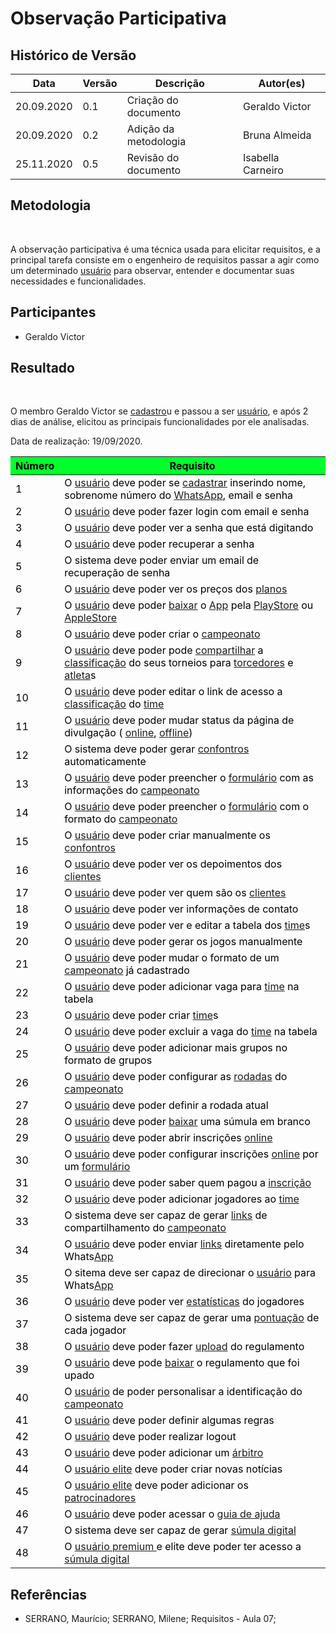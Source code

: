 # **Observação Participativa**

<div class="line"></div>

## Histórico de Versão
<table class="table table-striped border">
    <thead>
        <th>Data</th> 
        <th>Versão </th> 
        <th>Descrição</th> 
        <th>Autor(es)</th>
    </thead>
    <tbody>
        <tr>
            <td> 20.09.2020 </td>
            <td>  0.1   </td>
            <td> Criação do documento </td>
            <td> Geraldo Victor </td>
        </tr>
        <tr>
            <td> 20.09.2020 </td>
            <td>  0.2   </td>
            <td> Adição da metodologia </td>
            <td> Bruna Almeida</td>
        </tr>
        <tr>
            <td> 25.11.2020 </td>
            <td> 0.5 </td>
            <td> Revisão do documento </td>
            <td> Isabella Carneiro </td>
        </tr>
    </tbody>
</table>

## Metodologia

<p align="justify">&emsp;

A observação participativa é uma técnica usada para elicitar requisitos, e a principal tarefa consiste em o engenheiro de requisitos passar a agir como um determinado  <a href="../../modelagem/lexico/#usuario">usuário</a> para observar, entender e documentar suas necessidades e funcionalidades.

</p>

## Participantes

- Geraldo Victor

## Resultado

<p align="justify">&emsp;

O membro Geraldo Victor se <a href="../../modelagem/lexico/#cadastrar">cadastro</a>u e passou a ser  <a href="../../modelagem/lexico/#usuario">usuário</a>, e após 2 dias de análise, elicitou as principais funcionalidades por ele analisadas.

</p>
Data de realização: 19/09/2020.

<table class="table table-striped border" style="color:black;">
    <thead style="background-color: #00ff2b;">
        <th>Número</th>
        <th>Requisito</th>
    </thead>
    <tbody>
        <tr>
            <td>1      </td> 
            <td>O  <a href="../../modelagem/lexico/#usuario">usuário</a> deve poder se <a href="../../modelagem/lexico/#cadastrar">cadastrar</a> inserindo nome, sobrenome número do <a href="../../modelagem/lexico/#whatsApp">WhatsApp</a></a>, email e senha     </td>
        </tr>
        <tr>
            <td>2      </td> 
            <td>O  <a href="../../modelagem/lexico/#usuario">usuário</a> deve poder fazer login com email e senha                                               </td>
        </tr>
        <tr>
            <td>3      </td> 
            <td>O  <a href="../../modelagem/lexico/#usuario">usuário</a> deve poder ver a senha que está digitando                                              </td>
        </tr>
        <tr>
            <td>4      </td> 
            <td>O  <a href="../../modelagem/lexico/#usuario">usuário</a> deve poder recuperar a senha                                                           </td>
        </tr>
        <tr>
            <td>5      </td> 
            <td>O sistema deve poder enviar um email de recuperação de senha                                     </td>
        </tr>
        <tr>
            <td>6      </td> 
            <td>O  <a href="../../modelagem/lexico/#usuario">usuário</a> deve poder ver os preços dos  <a href="../../modelagem/lexico/#planos">planos</a>                                                    </td>
        </tr>
        <tr>
            <td>7      </td> 
            <td>O  <a href="../../modelagem/lexico/#usuario">usuário</a> deve poder <a href="../../modelagem/lexico/#baixar">baixar</a> o <a href="../../modelagem/lexico/#App">App</a> pela  <a href="../../modelagem/lexico/#playstore">PlayStore</a> ou  <a href="../../modelagem/lexico/#applestore">AppleStore</a>                                     </td>
        </tr>
        <tr>
            <td>8      </td> 
            <td>O  <a href="../../modelagem/lexico/#usuario">usuário</a> deve poder criar o <a href="../../modelagem/lexico/#campeonato">campeonato</a>                                                          </td>
        </tr>
        <tr>
            <td>9      </td> 
            <td>O  <a href="../../modelagem/lexico/#usuario">usuário</a> deve poder pode <a href="../../modelagem/lexico/#compartilhar">compartilhar</a> a <a href="../../modelagem/lexico/#classificacao">classificação</a> do seus torneios para  <a href="../../modelagem/lexico/#torcedores">torcedores</a> e <a href="../../modelagem/lexico/#atleta">atleta</a>s</td>
        </tr>
        <tr>
            <td>10     </td> 
            <td>O  <a href="../../modelagem/lexico/#usuario">usuário</a> deve poder editar o link de acesso a <a href="../../modelagem/lexico/#classificacao">classificação</a> do  <a href="../../modelagem/lexico/#time">time</a>                             </td>
        </tr>
        <tr>
            <td>11     </td> 
            <td>O  <a href="../../modelagem/lexico/#usuario">usuário</a> deve poder mudar status da página de divulgação ( <a href="../../modelagem/lexico/#online">online</a>, <a href="../../modelagem/lexico/#offline">offline</a>)                       </td>
        </tr>
        <tr>
            <td>12     </td> 
            <td>O sistema deve poder gerar   <a href="../../modelagem/lexico/#confrontos">confontros</a> automaticamente                                            </td>
        </tr>
        <tr>
            <td>13     </td> 
            <td>O  <a href="../../modelagem/lexico/#usuario">usuário</a> deve poder preencher o  <a href="../../modelagem/lexico/#formulario">formulário</a> com as informações do <a href="../../modelagem/lexico/#campeonato">campeonato</a>                     </td>
        </tr>
        <tr>
            <td>14     </td> 
            <td>O  <a href="../../modelagem/lexico/#usuario">usuário</a> deve poder preencher o  <a href="../../modelagem/lexico/#formulario">formulário</a> com o formato do <a href="../../modelagem/lexico/#campeonato">campeonato</a>                          </td>
        </tr>
        <tr>
            <td>15     </td> 
            <td>O  <a href="../../modelagem/lexico/#usuario">usuário</a> deve poder criar manualmente os   <a href="../../modelagem/lexico/#confrontos">confontros</a>                                             </td>
        </tr>
        <tr>
            <td>16     </td> 
            <td>O  <a href="../../modelagem/lexico/#usuario">usuário</a> deve poder ver os depoimentos dos <a href="../../modelagem/lexico/#clientes">clientes</a>                                             </td>
        </tr>
        <tr>
            <td>17     </td> 
            <td>O  <a href="../../modelagem/lexico/#usuario">usuário</a> deve poder ver quem são os <a href="../../modelagem/lexico/#clientes">clientes</a>                                                    </td>
        </tr>
        <tr>
            <td>18     </td> 
            <td>O  <a href="../../modelagem/lexico/#usuario">usuário</a> deve poder ver informações de contato                                                  </td>
        </tr>
        <tr>
            <td>19     </td> 
            <td>O  <a href="../../modelagem/lexico/#usuario">usuário</a> deve poder ver e editar a tabela dos  <a href="../../modelagem/lexico/#time">time</a>s                                             </td>
        </tr>
        <tr>
            <td>20     </td> 
            <td>O  <a href="../../modelagem/lexico/#usuario">usuário</a> deve poder gerar os jogos manualmente                                                  </td>
        </tr>
        <tr>
            <td>21     </td> 
            <td>O  <a href="../../modelagem/lexico/#usuario">usuário</a> deve poder mudar o formato de um <a href="../../modelagem/lexico/#campeonato">campeonato</a> já cadastrado                              </td>
        </tr>
        <tr>
            <td>22     </td> 
            <td>O  <a href="../../modelagem/lexico/#usuario">usuário</a> deve poder adicionar vaga para  <a href="../../modelagem/lexico/#time">time</a> na tabela                                          </td>
        </tr>
        <tr>
            <td>23     </td> 
            <td>O  <a href="../../modelagem/lexico/#usuario">usuário</a> deve poder criar  <a href="../../modelagem/lexico/#time">time</a>s                                                                 </td>
        </tr>
        <tr>
            <td>24     </td> 
            <td>O  <a href="../../modelagem/lexico/#usuario">usuário</a> deve poder excluir a vaga do  <a href="../../modelagem/lexico/#time">time</a> na tabela                                            </td>
        </tr>
        <tr>
            <td>25     </td> 
            <td>O  <a href="../../modelagem/lexico/#usuario">usuário</a> deve poder adicionar mais grupos no formato de grupos                                  </td>
        </tr>
        <tr>
            <td>26     </td> 
            <td>O  <a href="../../modelagem/lexico/#usuario">usuário</a> deve poder configurar as  <a href="../../modelagem/lexico/#rodadas">rodadas</a> do <a href="../../modelagem/lexico/#campeonato">campeonato</a>                                         </td>
        </tr>
        <tr>
            <td>27     </td> 
            <td>O  <a href="../../modelagem/lexico/#usuario">usuário</a> deve poder definir a rodada atual                                                      </td>
        </tr>
        <tr>
            <td>28     </td> 
            <td>O  <a href="../../modelagem/lexico/#usuario">usuário</a> deve poder <a href="../../modelagem/lexico/#baixar">baixar</a> uma súmula em branco                                                 </td>
        </tr>
        <tr>
            <td>29     </td> 
            <td>O  <a href="../../modelagem/lexico/#usuario">usuário</a> deve poder abrir inscrições  <a href="../../modelagem/lexico/#online">online</a>                                                     </td>
        </tr>
        <tr>
            <td>30     </td> 
            <td>O  <a href="../../modelagem/lexico/#usuario">usuário</a> deve poder configurar inscrições  <a href="../../modelagem/lexico/#online">online</a> por um  <a href="../../modelagem/lexico/#formulario">formulário</a>                              </td>
        </tr>
        <tr>
            <td>31     </td> 
            <td>O  <a href="../../modelagem/lexico/#usuario">usuário</a> deve poder saber quem pagou a  <a href="../../modelagem/lexico/#inscricao">inscrição</a>                                                </td>
        </tr>
        <tr>
            <td>32     </td> 
            <td>O  <a href="../../modelagem/lexico/#usuario">usuário</a> deve poder adicionar jogadores ao  <a href="../../modelagem/lexico/#time">time</a>                                                 </td>
        </tr>
        <tr>
            <td>33     </td> 
            <td>O sistema deve ser capaz de gerar  <a href="../../modelagem/lexico/#links">links</a> de compartilhamento do <a href="../../modelagem/lexico/#campeonato">campeonato</a>                        </td>
        </tr>
        <tr>
            <td>34     </td> 
            <td>O  <a href="../../modelagem/lexico/#usuario">usuário</a> deve poder enviar  <a href="../../modelagem/lexico/#links">links</a> diretamente pelo Whats<a href="../../modelagem/lexico/#App">App</a>                                      </td>
        </tr>
        <tr>
            <td>35     </td> 
            <td>O sitema deve ser capaz de direcionar o  <a href="../../modelagem/lexico/#usuario">usuário</a> para Whats<a href="../../modelagem/lexico/#App">App</a>                                    </td>
        </tr>
        <tr>
            <td>36     </td> 
            <td>O  <a href="../../modelagem/lexico/#usuario">usuário</a> deve poder ver  <a href="../../modelagem/lexico/#estatisticas">estatísticas</a> do jogadores                                               </td>
        </tr>
        <tr>
            <td>37     </td> 
            <td>O sistema deve ser capaz de gerar uma  <a href="../../modelagem/lexico/#pontuacao">pontuação</a> de cada jogador                                  </td>
        </tr>
        <tr>
            <td>38     </td> 
            <td>O  <a href="../../modelagem/lexico/#usuario">usuário</a> deve poder fazer  <a href="../../modelagem/lexico/#upload">upload</a> do regulamento                                                 </td>
        </tr>
        <tr>
            <td>39     </td> 
            <td>O  <a href="../../modelagem/lexico/#usuario">usuário</a> deve pode <a href="../../modelagem/lexico/#baixar">baixar</a> o regulamento que foi upado                                           </td>
        </tr>
        <tr>
            <td>40     </td> 
            <td>O  <a href="../../modelagem/lexico/#usuario">usuário</a> de poder personalisar a identificação do <a href="../../modelagem/lexico/#campeonato">campeonato</a>                                    </td>
        </tr>
        <tr>
            <td>41     </td> 
            <td>O  <a href="../../modelagem/lexico/#usuario">usuário</a> deve poder definir algumas regras                                                      </td>
        </tr>
        <tr>
            <td>42     </td> 
            <td>O  <a href="../../modelagem/lexico/#usuario">usuário</a> deve poder realizar logout                                                             </td>
        </tr>
        <tr>
            <td>43     </td> 
            <td>O  <a href="../../modelagem/lexico/#usuario">usuário</a> deve poder adicionar um <a href="../../modelagem/lexico/#arbitro">árbitro</a>                                                        </td>
        </tr>
        <tr>
            <td>44     </td> 
            <td>O  <a href="../../modelagem/lexico/#usuario-elite">usuário elite</a>  deve poder criar novas notícias                                                  </td>
        </tr>
        <tr>
            <td>45     </td> 
            <td>O  <a href="../../modelagem/lexico/#usuario-elite">usuário elite</a>  deve poder adicionar os  <a href="../../modelagem/lexico/#patrocinadores">patrocinadores</a>                                           </td>
        </tr>
        <tr>
            <td>46     </td> 
            <td>O  <a href="../../modelagem/lexico/#usuario">usuário</a> deve poder acessar o  <a href="../../modelagem/lexico/#guia-de-ajuda">guia de ajuda</a>                                                     </td>
        </tr>
        <tr>
            <td>47     </td> 
            <td>O sistema deve ser capaz de gerar  <a href="../../modelagem/lexico/#sumula-digital">súmula digital</a>                                                 </td>
        </tr>
        <tr>
            <td>48     </td> 
            <td>O  <a href="../../modelagem/lexico/#usuario">usuário premium </a>  e elite deve poder ter acesso a  <a href="../../modelagem/lexico/#sumula-digital">súmula digital</a>                                 </td>
        </tr>
    </tbody>
</table>

## Referências
- SERRANO, Maurício; SERRANO, Milene; Requisitos - Aula 07;
